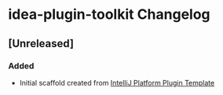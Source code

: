 <!-- Keep a Changelog guide -> https://keepachangelog.com -->

# idea-plugin-toolkit Changelog

## [Unreleased]
### Added
- Initial scaffold created from [IntelliJ Platform Plugin Template](https://github.com/JetBrains/intellij-platform-plugin-template)
